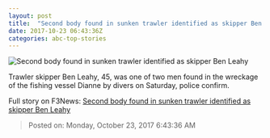 ```yaml
---
layout: post
title:  "Second body found in sunken trawler identified as skipper Ben Leahy"
date: 2017-10-23 06:43:36Z
categories: abc-top-stories
---
```


![Second body found in sunken trawler identified as skipper Ben Leahy](http://www.abc.net.au/news/image/9060820-1x1-700x700.jpg)

Trawler skipper Ben Leahy, 45, was one of two men found in the wreckage of the fishing vessel Dianne by divers on Saturday, police confirm.


Full story on F3News: [Second body found in sunken trawler identified as skipper Ben Leahy](http://www.f3nws.com/n/kKfJVF)

> Posted on: Monday, October 23, 2017 6:43:36 AM
